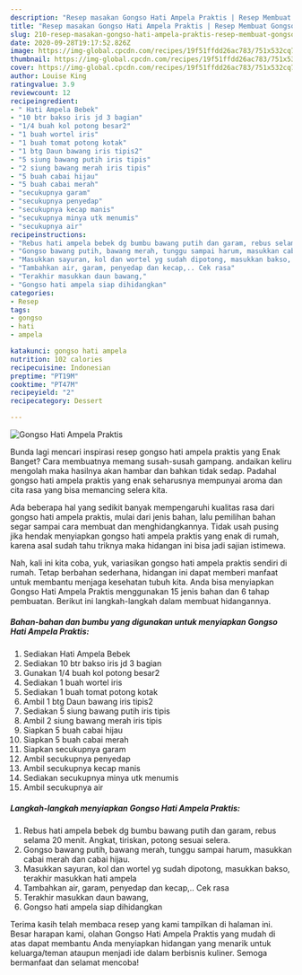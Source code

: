 ```yaml
---
description: "Resep masakan Gongso Hati Ampela Praktis | Resep Membuat Gongso Hati Ampela Praktis Yang Menggugah Selera"
title: "Resep masakan Gongso Hati Ampela Praktis | Resep Membuat Gongso Hati Ampela Praktis Yang Menggugah Selera"
slug: 210-resep-masakan-gongso-hati-ampela-praktis-resep-membuat-gongso-hati-ampela-praktis-yang-menggugah-selera
date: 2020-09-28T19:17:52.826Z
image: https://img-global.cpcdn.com/recipes/19f51ffdd26ac783/751x532cq70/gongso-hati-ampela-praktis-foto-resep-utama.jpg
thumbnail: https://img-global.cpcdn.com/recipes/19f51ffdd26ac783/751x532cq70/gongso-hati-ampela-praktis-foto-resep-utama.jpg
cover: https://img-global.cpcdn.com/recipes/19f51ffdd26ac783/751x532cq70/gongso-hati-ampela-praktis-foto-resep-utama.jpg
author: Louise King
ratingvalue: 3.9
reviewcount: 12
recipeingredient:
- " Hati Ampela Bebek"
- "10 btr bakso iris jd 3 bagian"
- "1/4 buah kol potong besar2"
- "1 buah wortel iris"
- "1 buah tomat potong kotak"
- "1 btg Daun bawang iris tipis2"
- "5 siung bawang putih iris tipis"
- "2 siung bawang merah iris tipis"
- "5 buah cabai hijau"
- "5 buah cabai merah"
- "secukupnya garam"
- "secukupnya penyedap"
- "secukupnya kecap manis"
- "secukupnya minya utk menumis"
- "secukupnya air"
recipeinstructions:
- "Rebus hati ampela bebek dg bumbu bawang putih dan garam, rebus selama 20 menit. Angkat, tiriskan, potong sesuai selera."
- "Gongso bawang putih, bawang merah, tunggu sampai harum, masukkan cabai merah dan cabai hijau."
- "Masukkan sayuran, kol dan wortel yg sudah dipotong, masukkan bakso, terakhir masukkan hati ampela"
- "Tambahkan air, garam, penyedap dan kecap,.. Cek rasa"
- "Terakhir masukkan daun bawang,"
- "Gongso hati ampela siap dihidangkan"
categories:
- Resep
tags:
- gongso
- hati
- ampela

katakunci: gongso hati ampela 
nutrition: 102 calories
recipecuisine: Indonesian
preptime: "PT19M"
cooktime: "PT47M"
recipeyield: "2"
recipecategory: Dessert

---
```



![Gongso Hati Ampela Praktis](https://img-global.cpcdn.com/recipes/19f51ffdd26ac783/751x532cq70/gongso-hati-ampela-praktis-foto-resep-utama.jpg)

Bunda lagi mencari inspirasi resep gongso hati ampela praktis yang Enak Banget? Cara membuatnya memang susah-susah gampang. andaikan keliru mengolah maka hasilnya akan hambar dan bahkan tidak sedap. Padahal gongso hati ampela praktis yang enak seharusnya mempunyai aroma dan cita rasa yang bisa memancing selera kita.



Ada beberapa hal yang sedikit banyak mempengaruhi kualitas rasa dari gongso hati ampela praktis, mulai dari jenis bahan, lalu pemilihan bahan segar sampai cara membuat dan menghidangkannya. Tidak usah pusing jika hendak menyiapkan gongso hati ampela praktis yang enak di rumah, karena asal sudah tahu triknya maka hidangan ini bisa jadi sajian istimewa.


Nah, kali ini kita coba, yuk, variasikan gongso hati ampela praktis sendiri di rumah. Tetap berbahan sederhana, hidangan ini dapat memberi manfaat untuk membantu menjaga kesehatan tubuh kita. Anda bisa menyiapkan Gongso Hati Ampela Praktis menggunakan 15 jenis bahan dan 6 tahap pembuatan. Berikut ini langkah-langkah dalam membuat hidangannya.

<!--inarticleads1-->

##### Bahan-bahan dan bumbu yang digunakan untuk menyiapkan Gongso Hati Ampela Praktis:

1. Sediakan  Hati Ampela Bebek
1. Sediakan 10 btr bakso iris jd 3 bagian
1. Gunakan 1/4 buah kol potong besar2
1. Sediakan 1 buah wortel iris
1. Sediakan 1 buah tomat potong kotak
1. Ambil 1 btg Daun bawang iris tipis2
1. Sediakan 5 siung bawang putih iris tipis
1. Ambil 2 siung bawang merah iris tipis
1. Siapkan 5 buah cabai hijau
1. Siapkan 5 buah cabai merah
1. Siapkan secukupnya garam
1. Ambil secukupnya penyedap
1. Ambil secukupnya kecap manis
1. Sediakan secukupnya minya utk menumis
1. Ambil secukupnya air




<!--inarticleads2-->

##### Langkah-langkah menyiapkan Gongso Hati Ampela Praktis:

1. Rebus hati ampela bebek dg bumbu bawang putih dan garam, rebus selama 20 menit. Angkat, tiriskan, potong sesuai selera.
1. Gongso bawang putih, bawang merah, tunggu sampai harum, masukkan cabai merah dan cabai hijau.
1. Masukkan sayuran, kol dan wortel yg sudah dipotong, masukkan bakso, terakhir masukkan hati ampela
1. Tambahkan air, garam, penyedap dan kecap,.. Cek rasa
1. Terakhir masukkan daun bawang,
1. Gongso hati ampela siap dihidangkan




Terima kasih telah membaca resep yang kami tampilkan di halaman ini. Besar harapan kami, olahan Gongso Hati Ampela Praktis yang mudah di atas dapat membantu Anda menyiapkan hidangan yang menarik untuk keluarga/teman ataupun menjadi ide dalam berbisnis kuliner. Semoga bermanfaat dan selamat mencoba!
